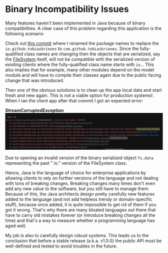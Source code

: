 <!-- Copyright (c) 2021 Tobias Briones. All rights reserved. -->
<!-- SPDX-License-Identifier: BSD-3-Clause -->
<!-- This file is part of https://github.com/tobiasbriones/cp-unah-mm545-distributed-text-file-system -->

# Binary Incompatibility Issues

Many features haven't been implemented in Java because of binary compatibilities. A clear case of
this problem regarding this application is the following scenario:

Check
out [this commit](https://github.com/tobiasbriones/cp-unah-mm545-distributed-text-file-system/commit/4eb1ab7787f96720097075e52b6250c38606671c)
where I renamed the package names to replace the `io.github.tobiasbriones`
to `com.github.tobiasbriones`. Since the fully-qualified class names are changing then the objects
that are serialized, say
the [FileSystem](https://github.com/tobiasbriones/cp-unah-mm545-distributed-text-file-system/blob/v0.1.0/model/src/main/java/com/github/tobiasbriones/cp/rmifilesystem/model/io/node/FileSystem.java)
itself, will not be compatible with the serialized version of existing clients where the
fully-qualified class name starts with `io.`. This also implies that for example, many other modules
depend on the model module and will have to compile their classes again due to the public facing
change that was introduced.

Then one of the obvious solutions is to clean up the app local data and start fresh and new again.
This is not a viable option for production systems!. When I ran the client app after that commit I
got an expected error:

**StreamCorruptedException**
![StreamCorruptedException](./binary-incompatibility.png)

Due to opening an invalid version of the binary serialized object `fs.data` representing the past "
io." version of the FileSystem class.

Hence, Java is the language of choice for enterprise applications by allowing clients to rely on
further versions of the language and not dealing with tons of breaking changes. Breaking changes
many times don't even add any new value to the software, but you still have to manage them. Because
of this, the Java architects design pretty carefully new features added to the language (and not add
helpless trendy or domain-specific stuff), because once added, it is quite impossible to get rid of
them if you got it wrong. That's why there are many bloated languages out there that have to carry
old mistakes forever (or introduce breaking changes all the time) and that's a way to measure
whether a programming language has aged well.

My job is also to carefully design robust systems. This leads us to the conclusion that before a
stable release (a.k.a. v1.0.0) the public API must be well-defined and tested to avoid troubles in
the future.  
